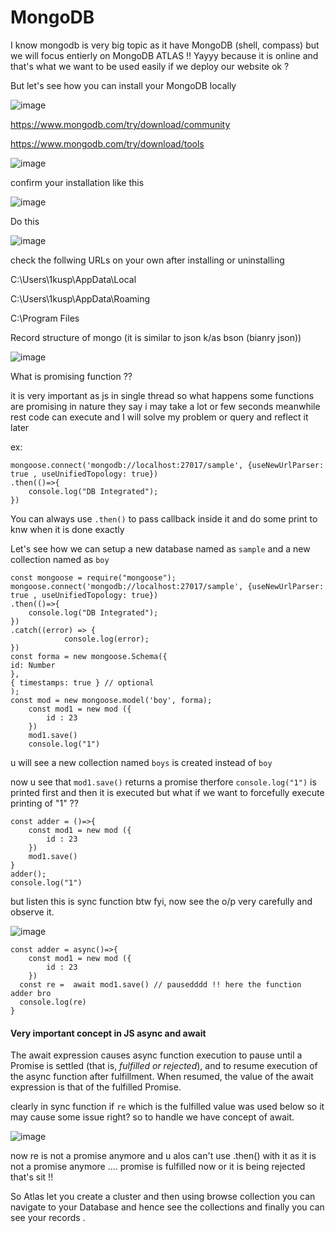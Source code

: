 # MongoDB

I know mongodb is very big topic as it have MongoDB (shell, compass) but we will focus entierly on MongoDB ATLAS !! Yayyy because it is online and that's what 
we want to be used easily if we deploy our website ok ?

But let's see how you can install your MongoDB locally 

![image](https://user-images.githubusercontent.com/63403330/182085477-ee974451-c805-4603-9ce8-2e422ef5ffb1.png)

https://www.mongodb.com/try/download/community

https://www.mongodb.com/try/download/tools



![image](https://user-images.githubusercontent.com/63403330/182086368-2234783c-c0d7-4b16-bd95-feee57ce2175.png)


confirm your installation like this 

![image](https://user-images.githubusercontent.com/63403330/182086762-72eed64f-3202-4089-afb2-5ca5038f0e8c.png)

Do this 


![image](https://user-images.githubusercontent.com/63403330/182086877-4df20d23-7cbc-404e-85d5-9f33651bf6b0.png)


check the follwing URLs on your own after installing or uninstalling 

C:\Users\1kusp\AppData\Local

C:\Users\1kusp\AppData\Roaming

C:\Program Files

Record structure of mongo (it is similar to json k/as bson (bianry json))

![image](https://user-images.githubusercontent.com/63403330/182087245-7bc3c646-f269-40b0-9283-129fe96fb159.png)

What is promising function ??

it is very important as js in single thread so what happens some functions are promising in nature they say i may take a lot or few seconds meanwhile rest code can execute and I will solve my problem or query and reflect it later

ex: 
```
mongoose.connect('mongodb://localhost:27017/sample', {useNewUrlParser: true , useUnifiedTopology: true})
.then(()=>{
    console.log("DB Integrated");
})
```

You can always use  ```.then()``` to pass callback inside it and do some print to knw when it is done exactly 

Let's see how we can setup a new database named as ```sample``` and a new collection named as ```boy```

```
const mongoose = require("mongoose");
mongoose.connect('mongodb://localhost:27017/sample', {useNewUrlParser: true , useUnifiedTopology: true})
.then(()=>{
    console.log("DB Integrated");
})
.catch((error) => {
            console.log(error);
})
const forma = new mongoose.Schema({ 
id: Number
},
{ timestamps: true } // optional 
);
const mod = new mongoose.model('boy', forma); 
    const mod1 = new mod ({
        id : 23 
    })
    mod1.save()
    console.log("1")
```

u will see a new collection named ```boys``` is created instead of ```boy```

now u see that ```mod1.save()``` returns a promise therfore ```console.log("1")``` is printed first and then it is executed but what if we want to forcefully execute printing of "1" ??

```
const adder = ()=>{
    const mod1 = new mod ({
        id : 23 
    })
    mod1.save()
}
adder();
console.log("1")
```

but listen this is sync function btw fyi, now see the o/p very carefully and observe it.

![image](https://user-images.githubusercontent.com/63403330/182104861-93b53587-f0e9-4816-8a62-25f5f486fd70.png)

```
const adder = async()=>{
    const mod1 = new mod ({
        id : 23 
    })
  const re =  await mod1.save() // pausedddd !! here the function adder bro 
  console.log(re)
}
```

#### Very important concept in JS async and await 

The await expression causes async function execution to pause until a Promise is settled (that is, _fulfilled or rejected_), and to resume execution of the async function after fulfillment. When resumed, the value of the await expression is that of the fulfilled Promise.


clearly in sync function if ```re``` which is the fulfilled value was used below so it may cause some issue right? so to handle we have concept of await.

![image](https://user-images.githubusercontent.com/63403330/182106459-026293ed-d360-419b-83a4-00cd394befd6.png)

now re is not a promise anymore and u alos can't use .then() with it as it is not a promise anymore .... promise is fulfilled now or it is being rejected that's sit !!























So Atlas let you create a cluster and then using browse collection you can navigate to your Database and hence see the collections and finally you can see your records .


